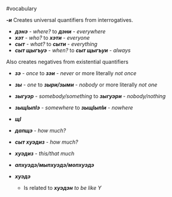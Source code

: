 #vocabulary

**_-и_**
Creates universal quantifiers from interrogatives.
- **_дэнэ_** - _where?_ to **_дэни_** - _everywhere_
- **_хэт_** - _who?_ to **_хэти_** - _everyone_
- **_сыт_** - _what?_ to **_сыти_** - _everything_
- **_сыт щыгъуэ_** - _when?_ to **_сыт щыгъуи_** - _always_

Also creates negatives from existential quantifiers
- **_зэ_** - _once_ to **_зэи_** - _never_ or more literally _not once_
- **_зы_** - _one_ to **_зыри/зыми_** - _nobody_ or more literally _not one_
- **_зыгуэр_** - _somebody/something_ to **_зыгуэри_** - _nobody/nothing_
- **_зыщIыпIэ_** - _somewhere_ to **_зыщIыпIи_** - _nowhere_
- **_щI_**

- **_дапщэ_** - _how much?_
- **_сыт хуэдиз_** - _how much?_

- **_хуэдиз_** - _this/that much_



- **_апхуэдэ/мыпхуэдэ/мопхуэдэ_**

- **_хуэдэ_**
	- Is related to **_хуэдэн_** _to be like Y_


